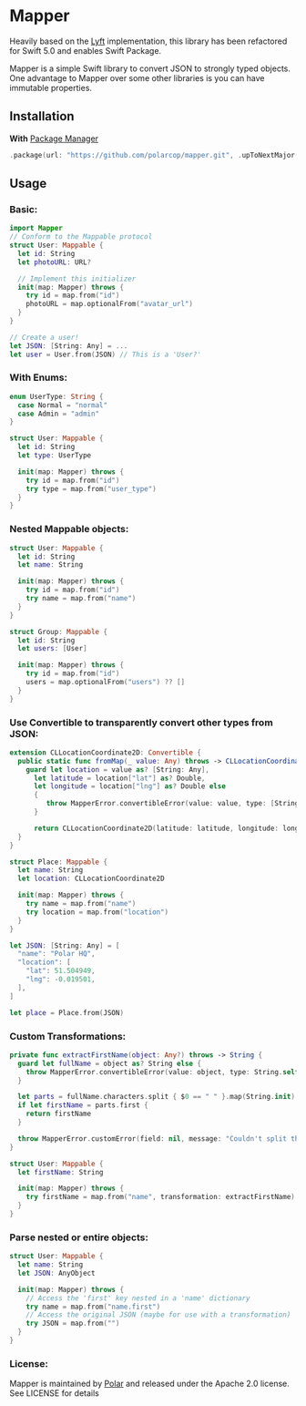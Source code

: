 # Mapper

Heavily based on the [Lyft](https://github.com/lyft/mapper) implementation, this library has been refactored for Swift 5.0 and enables Swift Package.

Mapper is a simple Swift library to convert JSON to strongly typed objects. One advantage to Mapper over some other libraries is you can have immutable properties.


## Installation

**With** [Package Manager](https://swift.org/package-manager/)

```swift
.package(url: "https://github.com/polarcop/mapper.git", .upToNextMajor(from: "1.0.0"))
```


## Usage

### Basic:

```swift
import Mapper
// Conform to the Mappable protocol
struct User: Mappable {
  let id: String
  let photoURL: URL?

  // Implement this initializer
  init(map: Mapper) throws {
    try id = map.from("id")
    photoURL = map.optionalFrom("avatar_url")
  }
}

// Create a user!
let JSON: [String: Any] = ...
let user = User.from(JSON) // This is a 'User?'
```

### With Enums:

```swift
enum UserType: String {
  case Normal = "normal"
  case Admin = "admin"
}

struct User: Mappable {
  let id: String
  let type: UserType

  init(map: Mapper) throws {
    try id = map.from("id")
    try type = map.from("user_type")
  }
}
```


### Nested Mappable objects:

```swift
struct User: Mappable {
  let id: String
  let name: String

  init(map: Mapper) throws {
    try id = map.from("id")
    try name = map.from("name")
  }
}

struct Group: Mappable {
  let id: String
  let users: [User]

  init(map: Mapper) throws {
    try id = map.from("id")
    users = map.optionalFrom("users") ?? []
  }
}
```

### Use Convertible to transparently convert other types from JSON:

```swift
extension CLLocationCoordinate2D: Convertible {
  public static func fromMap(_ value: Any) throws -> CLLocationCoordinate2D {
    guard let location = value as? [String: Any],
      let latitude = location["lat"] as? Double,
      let longitude = location["lng"] as? Double else
      {
         throw MapperError.convertibleError(value: value, type: [String: Double].self)
      }

      return CLLocationCoordinate2D(latitude: latitude, longitude: longitude)
  }
}

struct Place: Mappable {
  let name: String
  let location: CLLocationCoordinate2D

  init(map: Mapper) throws {
    try name = map.from("name")
    try location = map.from("location")
  }
}

let JSON: [String: Any] = [
  "name": "Polar HQ",
  "location": [
    "lat": 51.504949,
    "lng": -0.019501,
  ],
]

let place = Place.from(JSON)
```

### Custom Transformations:

```swift
private func extractFirstName(object: Any?) throws -> String {
  guard let fullName = object as? String else {
    throw MapperError.convertibleError(value: object, type: String.self)
  }

  let parts = fullName.characters.split { $0 == " " }.map(String.init)
  if let firstName = parts.first {
    return firstName
  }

  throw MapperError.customError(field: nil, message: "Couldn't split the string!")
}

struct User: Mappable {
  let firstName: String

  init(map: Mapper) throws {
    try firstName = map.from("name", transformation: extractFirstName)
  }
}
```

### Parse nested or entire objects:
```swift
struct User: Mappable {
  let name: String
  let JSON: AnyObject

  init(map: Mapper) throws {
    // Access the 'first' key nested in a 'name' dictionary
    try name = map.from("name.first")
    // Access the original JSON (maybe for use with a transformation)
    try JSON = map.from("")
  }
}
```

### License:
Mapper is maintained by [Polar](https://polarcop.com) and released under the Apache 2.0 license. See LICENSE for details
